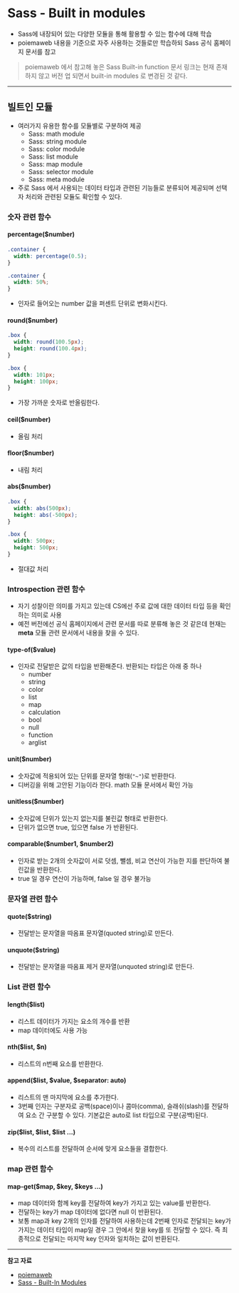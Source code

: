 # Sass - Built in modules

- Sass에 내장되어 있는 다양한 모듈을 통해 활용할 수 있는 함수에 대해 학습
- poiemaweb 내용을  기준으로 자주 사용하는 것들로만 학습하되 Sass 공식 홈페이지 문서를 참고

> poiemaweb 에서 참고해 놓은 Sass Built-in function 문서 링크는 현재 존재하지 않고 버전 업 되면서 built-in modules 로 변경된 것 같다.

---

## 빌트인 모듈

- 여러가지 유용한 함수를 모듈별로 구분하여 제공
  - Sass: math module
  - Sass: string module
  - Sass: color module
  - Sass: list module
  - Sass: map module
  - Sass: selector module
  - Sass: meta module
- 주로 Sass 에서 사용되는 데이터 타입과 관련된 기능들로 분류되어 제공되며 선택자 처리와 관련된 모듈도 확인할 수 있다.

### 숫자 관련 함수

#### percentage($number)

```scss
.container {
  width: percentage(0.5);
}
```

```css
.container {
  width: 50%;
}
```

- 인자로 들어오는 number 값을 퍼센트 단위로 변화시킨다.

#### round($number)

```scss
.box {
  width: round(100.5px);
  height: round(100.4px);
}
```

```css
.box {
  width: 101px;
  height: 100px;
}
```

- 가장 가까운 숫자로 반올림한다.

#### ceil($number)

- 올림 처리

#### floor($number)

- 내림 처리

#### abs($number)

```scss
.box {
  width: abs(500px);
  height: abs(-500px);
}
```

```css
.box {
  width: 500px;
  height: 500px;
}
```

- 절대값 처리

### Introspection 관련 함수

- 자기 성찰이란 의미를 가지고 있는데 CS에선 주로 값에 대한 데이터 타입 등을 확인하는 의미로 사용
- 예전 버전에선 공식 홈페이지에서 관련 문서를 따로 분류해 놓은 것 같은데 현재는 **meta** 모듈 관련 문서에서 내용을 찾을 수 있다.

#### type-of($value)

- 인자로 전달받은 값의 타입을 반환해준다. 반환되는 타입은 아래 중 하나
  - number
  - string
  - color
  - list
  - map
  - calculation
  - bool
  - null
  - function
  - arglist

#### unit($number)

- 숫자값에 적용되어 있는 단위를 문자열 형태(`"~"`)로 반환한다.
- 디버깅을 위해 고안된 기능이라 한다. math 모듈 문서에서 확인 가능

#### unitless($number)

- 숫자값에 단위가 있는지 없는지를 불린값 형태로 반환한다.
- 단위가 없으면 true, 있으면 false 가 반환된다.

#### comparable(\$number1, \$number2)

- 인자로 받는 2개의 숫자값이 서로 덧셈, 뺄셈, 비교 연산이 가능한 지를 판단하여 불린값을 반환한다.
- true 일 경우 연산이 가능하며, false 일 경우 불가능

### 문자열 관련 함수

#### quote($string)

- 전달받는 문자열을 따옴표 문자열(quoted string)로 만든다.

#### unquote($string)

- 전달받는 문자열을 따옴표 제거 문자열(unquoted string)로 만든다.

### List 관련 함수

#### length($list)

- 리스트 데이터가 가지는 요소의 개수를 반환
- map 데이터에도 사용 가능

#### nth(\$list, \$n)

- 리스트의 n번째 요소를 반환한다.

#### append(\$list, \$value, \$separator: auto)

- 리스트의 맨 마지막에 요소를 추가한다.
- 3번째 인자는 구분자로 공백(space)이나 콤마(comma), 슬래쉬(slash)를 전달하여 요소 간 구분할 수 있다. 기본값은 auto로 list 타입으로 구분(공백)된다.

#### zip(\$list, \$list, \$list ...)

- 복수의 리스트를 전달하여 순서에 맞게 요소들을 결합한다.

### map 관련 함수

#### map-get(\$map, \$key, \$keys ...)

- map 데이터와 함께 key를 전달하여 key가 가지고 있는 value를 반환한다.
- 전달하는 key가 map 데이터에 없다면 null 이 반환된다.
- 보통 map과 key 2개의 인자를 전달하여 사용하는데 2번째 인자로 전달되는 key가 가지는 데이터 타입이 map일 경우 그 안에서 찾을 key를 또 전달할 수 있다. 즉 최종적으로 전달되는 마지막 key 인자와 일치하는 값이 반환된다.

---

**참고 자료**

- [poiemaweb](https://poiemaweb.com/sass-built-in-function)
- [Sass - Built-In Modules](https://sass-lang.com/documentation/modules)